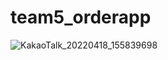 # team5_orderapp
![KakaoTalk_20220418_155839698](https://user-images.githubusercontent.com/100548156/163768983-53a0ec47-e2c4-4334-b312-eebd6f5726ec.jpg)
